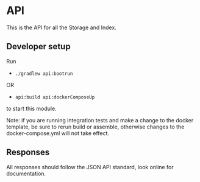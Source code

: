 # API
This is the API for all the Storage and Index.

## Developer setup
Run
-  ```./gradlew api:bootrun```

OR
-  ```api:build api:dockerComposeUp``` 

to start this module.

Note: if you are running integration tests and make a change to the docker template, be sure to rerun build or assemble, otherwise changes to the docker-compose.yml will not take effect.

## Responses
All responses should follow the JSON API standard, look online for documentation.
